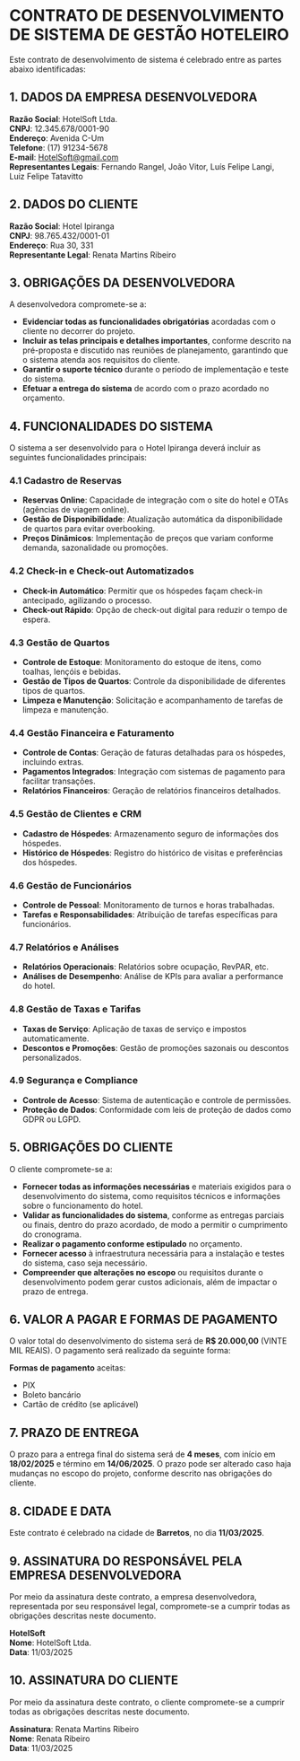 # CONTRATO DE DESENVOLVIMENTO DE SISTEMA DE GESTÃO HOTELEIRO

Este contrato de desenvolvimento de sistema é celebrado entre as partes abaixo identificadas:

## 1. **DADOS DA EMPRESA DESENVOLVEDORA**

**Razão Social**: HotelSoft Ltda.  
**CNPJ**: 12.345.678/0001-90  
**Endereço**: Avenida C-Um  
**Telefone**: (17) 91234-5678  
**E-mail**: HotelSoft@gmail.com  
**Representantes Legais**: Fernando Rangel, João Vitor, Luís Felipe Langi, Luiz Felipe Tatavitto

## 2. **DADOS DO CLIENTE**

**Razão Social**: Hotel Ipiranga  
**CNPJ**: 98.765.432/0001-01  
**Endereço**: Rua 30, 331  
**Representante Legal**: Renata Martins Ribeiro 

## 3. **OBRIGAÇÕES DA DESENVOLVEDORA**

A desenvolvedora compromete-se a:

- **Evidenciar todas as funcionalidades obrigatórias** acordadas com o cliente no decorrer do projeto.
- **Incluir as telas principais e detalhes importantes**, conforme descrito na pré-proposta e discutido nas reuniões de planejamento, garantindo que o sistema atenda aos requisitos do cliente.
- **Garantir o suporte técnico** durante o período de implementação e teste do sistema.
- **Efetuar a entrega do sistema** de acordo com o prazo acordado no orçamento.

## 4. **FUNCIONALIDADES DO SISTEMA**

O sistema a ser desenvolvido para o Hotel Ipiranga deverá incluir as seguintes funcionalidades principais:

### 4.1 **Cadastro de Reservas**
   - **Reservas Online**: Capacidade de integração com o site do hotel e OTAs (agências de viagem online).
   - **Gestão de Disponibilidade**: Atualização automática da disponibilidade de quartos para evitar overbooking.
   - **Preços Dinâmicos**: Implementação de preços que variam conforme demanda, sazonalidade ou promoções.

### 4.2 **Check-in e Check-out Automatizados**
   - **Check-in Automático**: Permitir que os hóspedes façam check-in antecipado, agilizando o processo.
   - **Check-out Rápido**: Opção de check-out digital para reduzir o tempo de espera.

### 4.3 **Gestão de Quartos**
   - **Controle de Estoque**: Monitoramento do estoque de itens, como toalhas, lençóis e bebidas.
   - **Gestão de Tipos de Quartos**: Controle da disponibilidade de diferentes tipos de quartos.
   - **Limpeza e Manutenção**: Solicitação e acompanhamento de tarefas de limpeza e manutenção.

### 4.4 **Gestão Financeira e Faturamento**
   - **Controle de Contas**: Geração de faturas detalhadas para os hóspedes, incluindo extras.
   - **Pagamentos Integrados**: Integração com sistemas de pagamento para facilitar transações.
   - **Relatórios Financeiros**: Geração de relatórios financeiros detalhados.

### 4.5 **Gestão de Clientes e CRM**
   - **Cadastro de Hóspedes**: Armazenamento seguro de informações dos hóspedes.
   - **Histórico de Hóspedes**: Registro do histórico de visitas e preferências dos hóspedes.

### 4.6 **Gestão de Funcionários**
   - **Controle de Pessoal**: Monitoramento de turnos e horas trabalhadas.
   - **Tarefas e Responsabilidades**: Atribuição de tarefas específicas para funcionários.

### 4.7 **Relatórios e Análises**
   - **Relatórios Operacionais**: Relatórios sobre ocupação, RevPAR, etc.
   - **Análises de Desempenho**: Análise de KPIs para avaliar a performance do hotel.

### 4.8 **Gestão de Taxas e Tarifas**
   - **Taxas de Serviço**: Aplicação de taxas de serviço e impostos automaticamente.
   - **Descontos e Promoções**: Gestão de promoções sazonais ou descontos personalizados.

### 4.9 **Segurança e Compliance**
   - **Controle de Acesso**: Sistema de autenticação e controle de permissões.
   - **Proteção de Dados**: Conformidade com leis de proteção de dados como GDPR ou LGPD.

## 5. **OBRIGAÇÕES DO CLIENTE**

O cliente compromete-se a:

- **Fornecer todas as informações necessárias** e materiais exigidos para o desenvolvimento do sistema, como requisitos técnicos e informações sobre o funcionamento do hotel.
- **Validar as funcionalidades do sistema**, conforme as entregas parciais ou finais, dentro do prazo acordado, de modo a permitir o cumprimento do cronograma.
- **Realizar o pagamento conforme estipulado** no orçamento.
- **Fornecer acesso** à infraestrutura necessária para a instalação e testes do sistema, caso seja necessário.
- **Compreender que alterações no escopo** ou requisitos durante o desenvolvimento podem gerar custos adicionais, além de impactar o prazo de entrega.

## 6. **VALOR A PAGAR E FORMAS DE PAGAMENTO**

O valor total do desenvolvimento do sistema será de **R$ 20.000,00** (VINTE MIL REAIS). O pagamento será realizado da seguinte forma:

**Formas de pagamento** aceitas:
- PIX
- Boleto bancário
- Cartão de crédito (se aplicável)

## 7. **PRAZO DE ENTREGA**

O prazo para a entrega final do sistema será de **4 meses**, com início em **18/02/2025** e término em **14/06/2025**. O prazo pode ser alterado caso haja mudanças no escopo do projeto, conforme descrito nas obrigações do cliente.

## 8. **CIDADE E DATA**

Este contrato é celebrado na cidade de **Barretos**, no dia **11/03/2025**.

## 9. **ASSINATURA DO RESPONSÁVEL PELA EMPRESA DESENVOLVEDORA**

Por meio da assinatura deste contrato, a empresa desenvolvedora, representada por seu responsável legal, compromete-se a cumprir todas as obrigações descritas neste documento.

**HotelSoft**  
**Nome**: HotelSoft Ltda.   
**Data**:  11/03/2025

## 10. **ASSINATURA DO CLIENTE**

Por meio da assinatura deste contrato, o cliente compromete-se a cumprir todas as obrigações descritas neste documento.

**Assinatura**: Renata Martins Ribeiro    
**Nome**: Renata Ribeiro    
**Data**: 11/03/2025  
